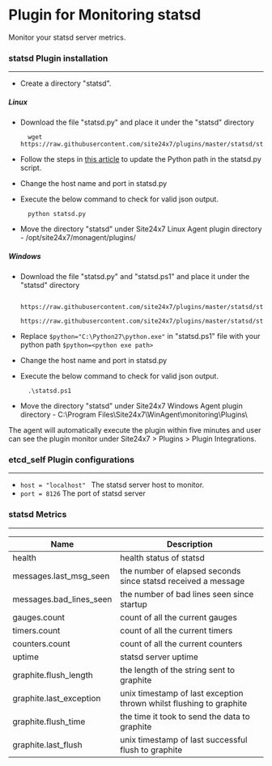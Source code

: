 # Plugin for Monitoring statsd

Monitor your statsd server metrics.

### statsd Plugin installation
---

- Create a directory "statsd".



##### Linux 

- Download the file "statsd.py" and place it under the "statsd" directory

		wget https://raw.githubusercontent.com/site24x7/plugins/master/statsd/statsd.py

-  Follow the steps in [this article](https://support.site24x7.com/portal/en/kb/articles/updating-python-path-in-a-plugin-script-for-linux-servers) to update the Python path in the statsd.py script.

- Change the host name and port in statsd.py

- Execute the below command to check for valid json output.

		python statsd.py
		
- Move the directory "statsd" under Site24x7 Linux Agent plugin directory - /opt/site24x7/monagent/plugins/

##### Windows
 
- Download the file "statsd.py" and "statsd.ps1" and place it under the "statsd" directory

		https://raw.githubusercontent.com/site24x7/plugins/master/statsd/statsd.py
		https://raw.githubusercontent.com/site24x7/plugins/master/statsd/statsd.ps1

- Replace `$python="C:\Python27\python.exe"` in "statsd.ps1" file with your python path `$python=<python exe path>`

- Change the host name and port in statsd.py

- Execute the below command to check for valid json output.

		.\statsd.ps1

- Move the directory "statsd" under Site24x7 Windows Agent plugin directory - C:\Program Files\Site24x7\WinAgent\monitoring\Plugins\

The agent will automatically execute the plugin within five minutes and user can see the plugin monitor under Site24x7 > Plugins > Plugin Integrations.

### etcd_self Plugin configurations
---

- `host = "localhost" `  The statsd server host to monitor.
- `port = 8126` The port of statsd server

### statsd Metrics
---

Name		            	| Description
---         		   	 	|   ---
health						| health status of statsd
messages.last_msg_seen		| the number of elapsed seconds since statsd received a message
messages.bad_lines_seen		| the number of bad lines seen since startup
gauges.count			 	| count of all the current gauges
timers.count				| count of all the current timers
counters.count				| count of all the current counters
uptime			    		| statsd server uptime
graphite.flush_length		| the length of the string sent to graphite
graphite.last_exception		| unix timestamp of last exception thrown whilst flushing to graphite
graphite.flush_time			| the time it took to send the data to graphite
graphite.last_flush			| unix timestamp of last successful flush to graphite
